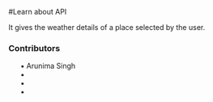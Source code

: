 #Learn about API

It gives the weather details of a place selected by the user.
<br>
<h3>Contributors</h3>
  <ul>
      <item>▪ Arunima Singh </item><br>
      <item>▪ </item><br>
      <item>▪ </item><br>
      <item>▪ </item><br>
  </ul>

